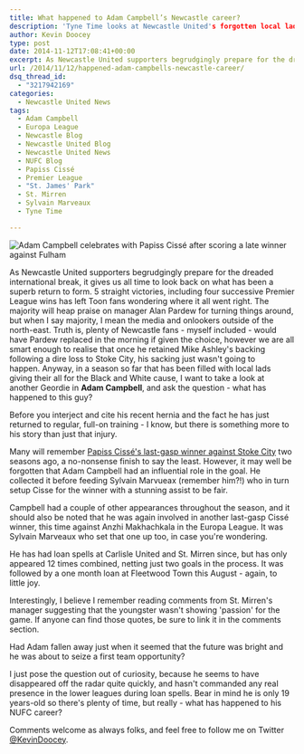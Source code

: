 ```yaml
---
title: What happened to Adam Campbell’s Newcastle career?
description: 'Tyne Time looks at Newcastle United's forgotten local lad, Adam Campbell, and what direction his career has taken over the past 18 months.'
author: Kevin Doocey
type: post
date: 2014-11-12T17:08:41+00:00
excerpt: As Newcastle United supporters begrudgingly prepare for the dreaded international break, it gives us all time to look back on what has been a superb return to form. 5 straight victories, including four successive Premier League..
url: /2014/11/12/happened-adam-campbells-newcastle-career/
dsq_thread_id:
  - "3217942169"
categories:
  - Newcastle United News
tags:
  - Adam Campbell
  - Europa League
  - Newcastle Blog
  - Newcastle United Blog
  - Newcastle United News
  - NUFC Blog
  - Papiss Cissé
  - Premier League
  - "St. James' Park"
  - St. Mirren
  - Sylvain Marveaux
  - Tyne Time

---
```

![Adam Campbell celebrates with Papiss Cissé after scoring a late winner against Fulham](http://www.tynetime.com/wp-content/uploads/2014/11/Adam-Campbell-Newcastle-Fulham.jpg "Campbell - Was an encouraging breakthrough in Newcastle United's underwhelming 2012/13 season")  

As Newcastle United supporters begrudgingly prepare for the dreaded international break, it gives us all time to look back on what has been a superb return to form. 5 straight victories, including four successive Premier League wins has left Toon fans wondering where it all went right. The majority will heap praise on manager Alan Pardew for turning things around, but when I say majority, I mean the media and onlookers outside of the north-east. Truth is, plenty of Newcastle fans - myself included - would have Pardew replaced in the morning if given the choice, however we are all smart enough to realise that once he retained Mike Ashley's backing following a dire loss to Stoke City, his sacking just wasn't going to happen. Anyway, in a season so far that has been filled with local lads giving their all for the Black and White cause, I want to take a look at another Geordie in **Adam Campbell**, and ask the question - what has happened to this guy?

Before you interject and cite his recent hernia and the fact he has just returned to regular, full-on training - I know, but there is something more to his story than just that injury.

Many will remember [Papiss Cissé's last-gasp winner against Stoke City](https://www.youtube.com/watch?v=1FuFG_AEcRo "papiss cisse goal stoke city") two seasons ago, a no-nonsense finish to say the least. However, it may well be forgotten that  Adam Campbell had an influential role in the goal. He collected it before feeding Sylvain Marvueax (remember him?!) who in turn setup Cisse for the winner with a stunning assist to be fair.

Campbell had a couple of other appearances throughout the season, and it should also be noted that he was again involved in another last-gasp Cissé winner, this time against Anzhi Makhachkala in the Europa League. It was Sylvain Marveaux who set that one up too, in case you're wondering.

He has had loan spells at Carlisle United and St. Mirren since, but has only appeared 12 times combined, netting just two goals in the process. It was followed by a one month loan at Fleetwood Town this August - again, to little joy.

Interestingly, I believe I remember reading comments from St. Mirren's manager suggesting that the youngster wasn't showing 'passion' for the game. If anyone can find those quotes, be sure to link it in the comments section.

Had Adam fallen away just when it seemed that the future was bright and he was about to seize a first team opportunity?

I just pose the question out of curiosity, because he seems to have disappeared off the radar quite quickly, and hasn't commanded any real presence in the lower leagues during loan spells. Bear in mind he is only 19 years-old so there's plenty of time, but really - what has happened to his NUFC career?

Comments welcome as always folks, and feel free to follow me on Twitter [@KevinDoocey](https://twitter.com/kevindoocey "doocey twitter").
